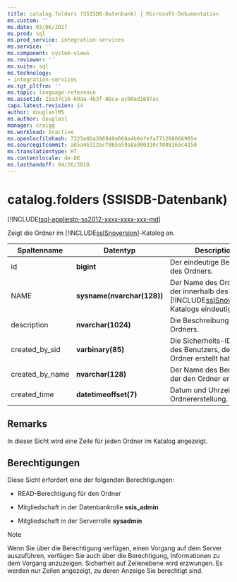 ```yaml
---
title: catalog.folders (SSISDB-Datenbank) | Microsoft-Dokumentation
ms.custom: ''
ms.date: 03/06/2017
ms.prod: sql
ms.prod_service: integration-services
ms.service: ''
ms.component: system-views
ms.reviewer: ''
ms.suite: sql
ms.technology:
- integration-services
ms.tgt_pltfrm: ''
ms.topic: language-reference
ms.assetid: 21a37c16-60aa-4b3f-8bca-ac90ad1697ac
caps.latest.revision: 14
author: douglaslMS
ms.author: douglasl
manager: craigg
ms.workload: Inactive
ms.openlocfilehash: 7325e8ba206940e668a4b04fefa771208666905e
ms.sourcegitcommit: a85a46312acf8b5a59a8a900310cf088369c4150
ms.translationtype: HT
ms.contentlocale: de-DE
ms.lasthandoff: 04/26/2018
---
```

# <a name="catalogfolders-ssisdb-database"></a>catalog.folders (SSISDB-Datenbank)
[!INCLUDE[tsql-appliesto-ss2012-xxxx-xxxx-xxx-md](../../includes/tsql-appliesto-ss2012-xxxx-xxxx-xxx-md.md)]

  Zeigt die Ordner im [!INCLUDE[ssISnoversion](../../includes/ssisnoversion-md.md)]-Katalog an.  
  
|Spaltenname|Datentyp|Description|  
|-----------------|---------------|-----------------|  
|id|**bigint**|Der eindeutige Bezeichner des Ordners.|  
|NAME|**sysname(nvarchar(128))**|Der Name des Ordners, der innerhalb des [!INCLUDE[ssISnoversion](../../includes/ssisnoversion-md.md)]-Katalogs eindeutig ist.|  
|description|**nvarchar(1024)**|Die Beschreibung des Ordners.|  
|created_by_sid|**varbinary(85)**|Die Sicherheits-ID (SID) des Benutzers, der den Ordner erstellt hat|  
|created_by_name|**nvarchar(128)**|Der Name des Benutzers, der den Ordner erstellt hat.|  
|created_time|**datetimeoffset(7)**|Datum und Uhrzeit der Ordnererstellung.|  
  
## <a name="remarks"></a>Remarks  
 In dieser Sicht wird eine Zeile für jeden Ordner im Katalog angezeigt.  
  
## <a name="permissions"></a>Berechtigungen  
 Diese Sicht erfordert eine der folgenden Berechtigungen:  
  
-   READ-Berechtigung für den Ordner  
  
-   Mitgliedschaft in der Datenbankrolle **ssis_admin**  
  
-   Mitgliedschaft in der Serverrolle **sysadmin**  
  
> [!NOTE]  
>  Wenn Sie über die Berechtigung verfügen, einen Vorgang auf dem Server auszuführen, verfügen Sie auch über die Berechtigung, Informationen zu dem Vorgang anzuzeigen. Sicherheit auf Zeilenebene wird erzwungen. Es werden nur Zeilen angezeigt, zu deren Anzeige Sie berechtigt sind.  
  
  
